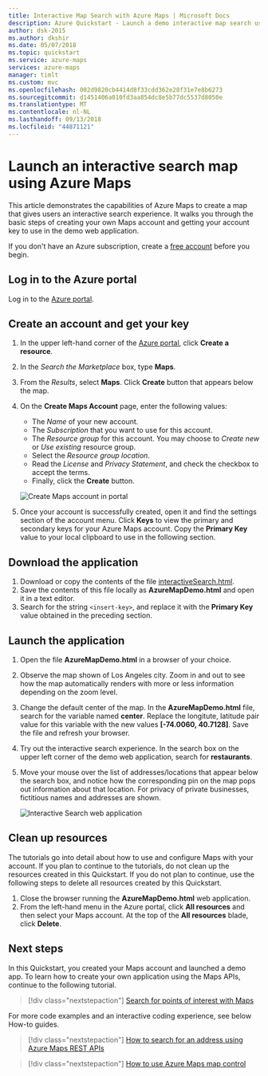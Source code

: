 ```yaml
---
title: Interactive Map Search with Azure Maps | Microsoft Docs
description: Azure Quickstart - Launch a demo interactive map search using Azure Maps
author: dsk-2015
ms.author: dkshir
ms.date: 05/07/2018
ms.topic: quickstart
ms.service: azure-maps
services: azure-maps
manager: timlt
ms.custom: mvc
ms.openlocfilehash: 002d9820cb4414d8f33cdd362e28f31e7e8b6273
ms.sourcegitcommit: d1451406a010fd3aa854dc8e5b77dc5537d8050e
ms.translationtype: MT
ms.contentlocale: nl-NL
ms.lasthandoff: 09/13/2018
ms.locfileid: "44871121"
---
```

# <a name="launch-an-interactive-search-map-using-azure-maps"></a>Launch an interactive search map using Azure Maps

This article demonstrates the capabilities of Azure Maps to create a map that gives users an interactive search experience. It walks you through the basic steps of creating your own Maps account and getting your account key to use in the demo web application. 

If you don't have an Azure subscription, create a [free account](https://azure.microsoft.com/free/?WT.mc_id=A261C142F) before you begin.


## <a name="log-in-to-the-azure-portal"></a>Log in to the Azure portal

Log in to the [Azure portal](https://portal.azure.com/).

## <a name="create-an-account-and-get-your-key"></a>Create an account and get your key

1. In the upper left-hand corner of the [Azure portal](https://portal.azure.com), click **Create a resource**.
2. In the *Search the Marketplace* box, type **Maps**.
3. From the *Results*, select **Maps**. Click **Create** button that appears below the map. 
4. On the **Create Maps Account** page, enter the following values:
    - The *Name* of your new account. 
    - The *Subscription* that you want to use for this account.
    - The *Resource group* for this account. You may choose to *Create new* or *Use existing* resource group.
    - Select the *Resource group location*.
    - Read the *License* and *Privacy Statement*, and check the checkbox to accept the terms. 
    - Finally, click the **Create** button.

    ![Create Maps account in portal](./media/quick-demo-map-app/create-account.png)

5. Once your account is successfully created, open it and find the settings section of the account menu. Click **Keys** to view the primary and secondary keys for your Azure Maps account. Copy the **Primary Key** value to your local clipboard to use in the following section. 

## <a name="download-the-application"></a>Download the application

1. Download or copy the contents of the file [interactiveSearch.html](https://github.com/Azure-Samples/azure-maps-samples/blob/master/src/interactiveSearch.html).
2. Save the contents of this file locally as **AzureMapDemo.html** and open it in a text editor.
3. Search for the string `<insert-key>`, and replace it with the **Primary Key** value obtained in the preceding section. 


## <a name="launch-the-application"></a>Launch the application

1. Open the file **AzureMapDemo.html** in a browser of your choice.
2. Observe the map shown of Los Angeles city. Zoom in and out to see how the map automatically renders with more or less information depending on the zoom level. 
3. Change the default center of the map. In the **AzureMapDemo.html** file, search for the variable named **center**. Replace the longitute, latitude pair value for this variable with the new values **[-74.0060, 40.7128]**. Save the file and refresh your browser. 
3. Try out the interactive search experience. In the search box on the upper left corner of the demo web application, search for **restaurants**. 
4. Move your mouse over the list of addresses/locations that appear below the search box, and notice how the corresponding pin on the map pops out information about that location. For privacy of private businesses, fictitious names and addresses are shown. 

    ![Interactive Search web application](./media/quick-demo-map-app/interactive-search.png)


## <a name="clean-up-resources"></a>Clean up resources

The tutorials go into detail about how to use and configure Maps with your account. If you plan to continue to the tutorials, do not clean up the resources created in this Quickstart. If you do not plan to continue, use the following steps to delete all resources created by this Quickstart.

1. Close the browser running the **AzureMapDemo.html** web application.
2. From the left-hand menu in the Azure portal, click **All resources** and then select your Maps account. At the top of the **All resources** blade, click **Delete**.

## <a name="next-steps"></a>Next steps

In this Quickstart, you created your Maps account and launched a demo app. To learn how to create your own application using the Maps APIs, continue to the following tutorial.

> [!div class="nextstepaction"]
> [Search for points of interest with Maps](./tutorial-search-location.md)

For more code examples and an interactive coding experience, see below How-to guides.

> [!div class="nextstepaction"]
> [How to search for an address using Azure Maps REST APIs](./how-to-search-for-address.md)

> [!div class="nextstepaction"]
> [How to use Azure Maps map control](./how-to-use-map-control.md)
